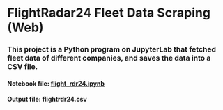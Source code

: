 # FlightRadar24 Fleet Data Scraping (Web)
### This project is a Python program on JupyterLab that fetched fleet data of different companies, and saves the data into a CSV file.

#### Notebook file: [flight_rdr24.ipynb](https://github.com/Prof-Awing/JupyterProjects/blob/main/FlightRadar24/flight_rdr24.ipynb)
#### Output file: flightrdr24.csv
